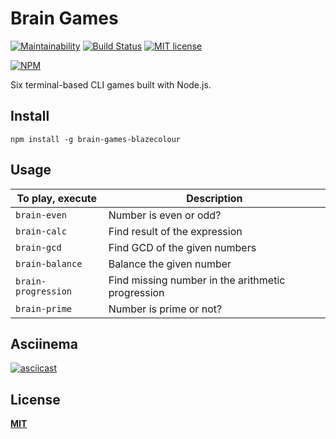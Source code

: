# Brain Games

[![Maintainability](https://api.codeclimate.com/v1/badges/d94707a2566a5dac9d6a/maintainability)](https://codeclimate.com/github/blazecolour/project-lvl1-s248/maintainability) 
[![Build Status](https://travis-ci.org/blazecolour/project-lvl1-s248.svg?branch=master)](https://travis-ci.org/blazecolour/project-lvl1-s248) 
[![MIT license](https://img.shields.io/badge/License-MIT-blue.svg)](https://lbesson.mit-license.org/)

[![NPM](https://nodei.co/npm/brain-games-blazecolour.png?downloads=true&downloadRank=true&stars=true)](https://nodei.co/npm/brain-games-blazecolour/)

Six terminal-based CLI games built with Node.js.

## Install

```npm install -g brain-games-blazecolour```

## Usage

| To play, execute    |Description|
| -----------------   |-----------|
| ```brain-even```    |Number is even or odd?|
| ```brain-calc```    |Find result of the expression|
| ```brain-gcd```     |Find GCD of the given numbers|
| ```brain-balance``` |Balance the given number|
| ```brain-progression```|Find missing number in the arithmetic progression|
| ```brain-prime```   |Number is prime or not?|

## Asciinema

[![asciicast](https://asciinema.org/a/H6oDyd7APxrxNmIk5My7skvjb.png)](https://asciinema.org/a/H6oDyd7APxrxNmIk5My7skvjb)

## License

**[MIT](./LICENSE.md)**